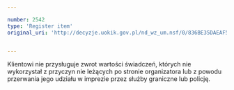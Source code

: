```yaml
---

number: 2542
type: 'Register item'
original_uri: 'http://decyzje.uokik.gov.pl/nd_wz_um.nsf/0/836BE35DAEAF5148C12579100045401F?OpenDocument'


---
```


Klientowi nie przysługuje zwrot wartości świadczeń, których nie wykorzystał z przyczyn nie leżących po stronie organizatora lub z powodu przerwania jego udziału w imprezie przez służby graniczne lub policję.
